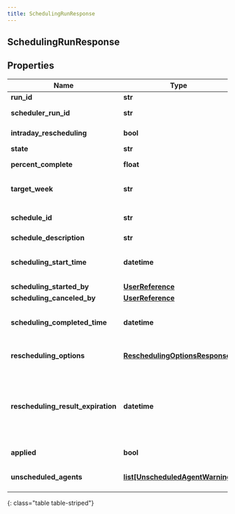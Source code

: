 ```yaml
---
title: SchedulingRunResponse
---
```

## SchedulingRunResponse

## Properties

|Name | Type | Description | Notes|
|------------ | ------------- | ------------- | -------------|
| **run_id** | **str** | ID of the schedule run | [optional] |
| **scheduler_run_id** | **str** | The runId from scheduler service.  Useful for debugging schedule errors | [optional] |
| **intraday_rescheduling** | **bool** | Whether this is the result of a rescheduling request | [optional] |
| **state** | **str** | Status of the schedule run | [optional] |
| **percent_complete** | **float** | Completion percentage of the schedule run | [optional] |
| **target_week** | **str** | The start date of the week for which the scheduling is done in yyyy-MM-dd format | [optional] |
| **schedule_id** | **str** | ID of the schedule. Does not apply to reschedule, see reschedulingOptions.existingScheduleId | [optional] |
| **schedule_description** | **str** | Description of the schedule | [optional] |
| **scheduling_start_time** | **datetime** | Start time of the schedule run. Date time is represented as an ISO-8601 string. For example: yyyy-MM-ddTHH:mm:ss.SSSZ | [optional] |
| **scheduling_started_by** | [**UserReference**](UserReference.html) | User that started the schedule run | [optional] |
| **scheduling_canceled_by** | [**UserReference**](UserReference.html) | User that canceled the schedule run | [optional] |
| **scheduling_completed_time** | **datetime** | Time at which the scheduling run was completed. Date time is represented as an ISO-8601 string. For example: yyyy-MM-ddTHH:mm:ss.SSSZ | [optional] |
| **rescheduling_options** | [**ReschedulingOptionsResponse**](ReschedulingOptionsResponse.html) | The selected options for the reschedule request. Will always be null if intradayRescheduling is false | [optional] |
| **rescheduling_result_expiration** | **datetime** | When the rescheduling result data will expire. Results are kept temporarily as they should be applied as soon as possible after the run finishes.  Will always be null if intradayRescheduling is false. Date time is represented as an ISO-8601 string. For example: yyyy-MM-ddTHH:mm:ss.SSSZ | [optional] |
| **applied** | **bool** | Whether the rescheduling run has been marked applied | [optional] |
| **unscheduled_agents** | [**list[UnscheduledAgentWarning]**](UnscheduledAgentWarning.html) | Agents that were not scheduled in the rescheduling operation. Will always be null if intradayRescheduling is false | [optional] |
{: class="table table-striped"}


